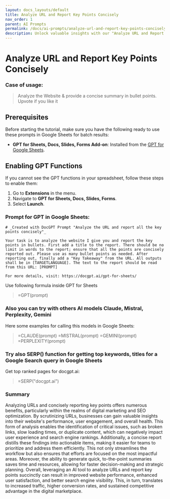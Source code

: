 ```yaml
---
layout: docs_layouts/default
title: Analyze URL and Report Key Points Concisely
nav_order: 1
parent: AI Prompts
permalink: /docs/ai-prompts/analyze-url-and-report-key-points-concisely
description: Unlock valuable insights with our "Analyze URL and Report Key Points Concisely" tool. Quickly assess URLs to extract essential information, improve SEO, and drive better performance. Perfect for marketers, webmasters, and SEO enthusiasts seeking concise, actionable reports.
---
```


# Analyze URL and Report Key Points Concisely

### Case of usage:
> Analyze the Website & provide a concise summary in bullet points. Upvote if you like it

## Prerequisites

Before starting the tutorial, make sure you have the following ready to use these prompts in Google Sheets for batch results:

- **GPT for Sheets, Docs, Slides, Forms Add-on**: Installed from the [GPT for Google Sheets](https://workspace.google.com/u/0/marketplace/app/gpt_for_sheets_docs_forms_slides/466607203252).

## Enabling GPT Functions

If you cannot see the GPT functions in your spreadsheet, follow these steps to enable them:

1. Go to **Extensions** in the menu.
2. Navigate to **GPT for Sheets, Docs, Slides, Forms**.
3. Select **Launch**.


### Prompt for GPT in Google Sheets:
```shell
# _Created with DocGPT Prompt "Analyze the URL and report all the key points concisely"_

Your task is to analyze the website I give you and report the key points in bullets. First add a title to the report. There should be no limit in words to the report; ensure that all the points are concisely reported out. Please use as many bullet points as needed. After reporting out, finally add a "Key Takeaway" from the URL. All outputs shall be in [TARGETLANGUAGE]. The text to the report should be read from this URL: [PROMPT]

For more details, visit: https://docgpt.ai/gpt-for-sheets/
```

Use following formula inside GPT for Sheets
> =GPT(prompt)

### Also you can try with others AI models Claude, Mistral, Perplexity, Gemini
Here some examples for calling this models in Google Sheets:

> =CLAUDE(prompt)
> =MISTRAL(prompt)
> =GEMINI(prompt)
> =PERPLEXITY(prompt)


### Try also SERP() function for getting top keywords, titles for a Google Search query in Google Sheets

Get top ranked pages for docgpt.ai:

> =SERP("docgpt.ai")



### Summary
Analyzing URLs and concisely reporting key points offers numerous benefits, particularly within the realms of digital marketing and SEO optimization. By scrutinizing URLs, businesses can gain valuable insights into their website's performance, user engagement, and overall health. This form of analysis enables the identification of critical issues, such as broken links, slow loading times, or duplicate content, which can negatively impact user experience and search engine rankings. Additionally, a concise report distills these findings into actionable items, making it easier for teams to prioritize and address them efficiently. This not only streamlines the workflow but also ensures that efforts are focused on the most impactful areas. Moreover, the ability to generate quick, to-the-point summaries saves time and resources, allowing for faster decision-making and strategic planning. Overall, leveraging an AI tool to analyze URLs and report key points succinctly can result in improved website performance, enhanced user satisfaction, and better search engine visibility. This, in turn, translates to increased traffic, higher conversion rates, and sustained competitive advantage in the digital marketplace.
